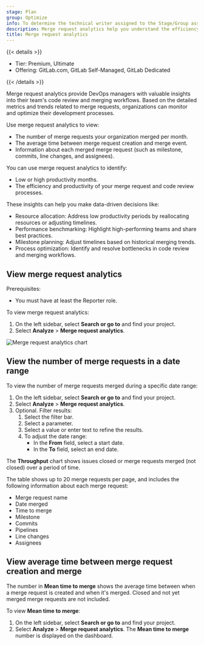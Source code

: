 ```yaml
---
stage: Plan
group: Optimize
info: To determine the technical writer assigned to the Stage/Group associated with this page, see https://handbook.gitlab.com/handbook/product/ux/technical-writing/#assignments
description: Merge request analytics help you understand the efficiency of your code review process, and the productivity of your team.
title: Merge request analytics
---
```


{{< details >}}

- Tier: Premium, Ultimate
- Offering: GitLab.com, GitLab Self-Managed, GitLab Dedicated

{{< /details >}}

Merge request analytics provide DevOps managers with valuable insights into their team's code review and merging workflows.
Based on the detailed metrics and trends related to merge requests, organizations can monitor and optimize their development processes.

Use merge request analytics to view:

- The number of merge requests your organization merged per month.
- The average time between merge request creation and merge event.
- Information about each merged merge request (such as milestone, commits, line changes, and assignees).

You can use merge request analytics to identify:

- Low or high productivity months.
- The efficiency and productivity of your merge request and code review processes.

These insights can help you make data-driven decisions like:

- Resource allocation: Address low productivity periods by reallocating resources or adjusting timelines.
- Performance benchmarking: Highlight high-performing teams and share best practices.
- Milestone planning: Adjust timelines based on historical merging trends.
- Process optimization: Identify and resolve bottlenecks in code review and merging workflows.

## View merge request analytics

Prerequisites:

- You must have at least the Reporter role.

To view merge request analytics:

1. On the left sidebar, select **Search or go to** and find your project.
1. Select **Analyze** > **Merge request analytics**.

![Merge request analytics chart](img/mr_analytics_chart_v17_7.png)

## View the number of merge requests in a date range

To view the number of merge requests merged during a specific date range:

1. On the left sidebar, select **Search or go to** and find your project.
1. Select **Analyze** > **Merge request analytics**.
1. Optional. Filter results:
   1. Select the filter bar.
   1. Select a parameter.
   1. Select a value or enter text to refine the results.
   1. To adjust the date range:
      - In the **From** field, select a start date.
      - In the **To** field, select an end date.

The **Throughput** chart shows issues closed or merge requests merged (not closed) over a period of
time.

The table shows up to 20 merge requests per page, and includes
the following information about each merge request:

- Merge request name
- Date merged
- Time to merge
- Milestone
- Commits
- Pipelines
- Line changes
- Assignees

## View average time between merge request creation and merge

The number in **Mean time to merge** shows the average time between when a merge request is
created and when it's merged. Closed and not yet merged merge requests are not included.

To view **Mean time to merge**:

1. On the left sidebar, select **Search or go to** and find your project.
1. Select **Analyze** > **Merge request analytics**. The **Mean time to merge** number
   is displayed on the dashboard.
